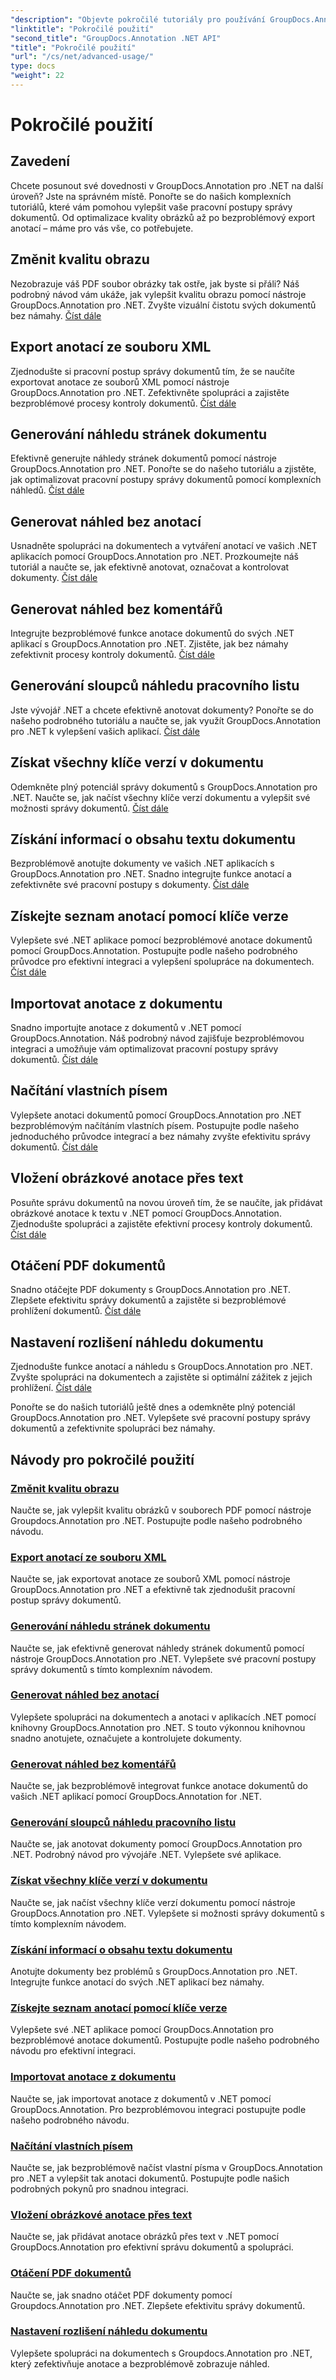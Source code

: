 ```yaml
---
"description": "Objevte pokročilé tutoriály pro používání GroupDocs.Annotation .NET. Vylepšete správu dokumentů pomocí podrobných návodů na kvalitu obrázků, export anotací a další."
"linktitle": "Pokročilé použití"
"second_title": "GroupDocs.Annotation .NET API"
"title": "Pokročilé použití"
"url": "/cs/net/advanced-usage/"
type: docs
"weight": 22
---
```


# Pokročilé použití

## Zavedení

Chcete posunout své dovednosti v GroupDocs.Annotation pro .NET na další úroveň? Jste na správném místě. Ponořte se do našich komplexních tutoriálů, které vám pomohou vylepšit vaše pracovní postupy správy dokumentů. Od optimalizace kvality obrázků až po bezproblémový export anotací – máme pro vás vše, co potřebujete.

## Změnit kvalitu obrazu
Nezobrazuje váš PDF soubor obrázky tak ostře, jak byste si přáli? Náš podrobný návod vám ukáže, jak vylepšit kvalitu obrazu pomocí nástroje GroupDocs.Annotation pro .NET. Zvyšte vizuální čistotu svých dokumentů bez námahy. [Číst dále](./change-image-quality/)

## Export anotací ze souboru XML
Zjednodušte si pracovní postup správy dokumentů tím, že se naučíte exportovat anotace ze souborů XML pomocí nástroje GroupDocs.Annotation pro .NET. Zefektivněte spolupráci a zajistěte bezproblémové procesy kontroly dokumentů. [Číst dále](./export-annotations-xml-file/)

## Generování náhledu stránek dokumentu
Efektivně generujte náhledy stránek dokumentů pomocí nástroje GroupDocs.Annotation pro .NET. Ponořte se do našeho tutoriálu a zjistěte, jak optimalizovat pracovní postupy správy dokumentů pomocí komplexních náhledů. [Číst dále](./generate-document-pages-preview/)

## Generovat náhled bez anotací
Usnadněte spolupráci na dokumentech a vytváření anotací ve vašich .NET aplikacích pomocí GroupDocs.Annotation pro .NET. Prozkoumejte náš tutoriál a naučte se, jak efektivně anotovat, označovat a kontrolovat dokumenty. [Číst dále](./generate-preview-without-annotations/)

## Generovat náhled bez komentářů
Integrujte bezproblémové funkce anotace dokumentů do svých .NET aplikací s GroupDocs.Annotation pro .NET. Zjistěte, jak bez námahy zefektivnit procesy kontroly dokumentů. [Číst dále](./generate-preview-without-comments/)

## Generování sloupců náhledu pracovního listu
Jste vývojář .NET a chcete efektivně anotovat dokumenty? Ponořte se do našeho podrobného tutoriálu a naučte se, jak využít GroupDocs.Annotation pro .NET k vylepšení vašich aplikací. [Číst dále](./generate-preview-worksheet-columns/)

## Získat všechny klíče verzí v dokumentu
Odemkněte plný potenciál správy dokumentů s GroupDocs.Annotation pro .NET. Naučte se, jak načíst všechny klíče verzí dokumentu a vylepšit své možnosti správy dokumentů. [Číst dále](./get-all-version-keys-document/)

## Získání informací o obsahu textu dokumentu
Bezproblémově anotujte dokumenty ve vašich .NET aplikacích s GroupDocs.Annotation pro .NET. Snadno integrujte funkce anotací a zefektivněte své pracovní postupy s dokumenty. [Číst dále](./get-document-text-content-information/)

## Získejte seznam anotací pomocí klíče verze
Vylepšete své .NET aplikace pomocí bezproblémové anotace dokumentů pomocí GroupDocs.Annotation. Postupujte podle našeho podrobného průvodce pro efektivní integraci a vylepšení spolupráce na dokumentech. [Číst dále](./get-list-annotations-version-key/)

## Importovat anotace z dokumentu
Snadno importujte anotace z dokumentů v .NET pomocí GroupDocs.Annotation. Náš podrobný návod zajišťuje bezproblémovou integraci a umožňuje vám optimalizovat pracovní postupy správy dokumentů. [Číst dále](./import-annotations-from-document/)

## Načítání vlastních písem
Vylepšete anotaci dokumentů pomocí GroupDocs.Annotation pro .NET bezproblémovým načítáním vlastních písem. Postupujte podle našeho jednoduchého průvodce integrací a bez námahy zvyšte efektivitu správy dokumentů. [Číst dále](./loading-custom-fonts/)

## Vložení obrázkové anotace přes text
Posuňte správu dokumentů na novou úroveň tím, že se naučíte, jak přidávat obrázkové anotace k textu v .NET pomocí GroupDocs.Annotation. Zjednodušte spolupráci a zajistěte efektivní procesy kontroly dokumentů. [Číst dále](./put-image-annotation-over-text/)

## Otáčení PDF dokumentů
Snadno otáčejte PDF dokumenty s GroupDocs.Annotation pro .NET. Zlepšete efektivitu správy dokumentů a zajistěte si bezproblémové prohlížení dokumentů. [Číst dále](./rotating-pdf-documents/)

## Nastavení rozlišení náhledu dokumentu
Zjednodušte funkce anotací a náhledu s GroupDocs.Annotation pro .NET. Zvyšte spolupráci na dokumentech a zajistěte si optimální zážitek z jejich prohlížení. [Číst dále](./set-document-preview-resolution/)

Ponořte se do našich tutoriálů ještě dnes a odemkněte plný potenciál GroupDocs.Annotation pro .NET. Vylepšete své pracovní postupy správy dokumentů a zefektivnite spolupráci bez námahy.
## Návody pro pokročilé použití
### [Změnit kvalitu obrazu](./change-image-quality/)
Naučte se, jak vylepšit kvalitu obrázků v souborech PDF pomocí nástroje Groupdocs.Annotation pro .NET. Postupujte podle našeho podrobného návodu.
### [Export anotací ze souboru XML](./export-annotations-xml-file/)
Naučte se, jak exportovat anotace ze souborů XML pomocí nástroje GroupDocs.Annotation pro .NET a efektivně tak zjednodušit pracovní postup správy dokumentů.
### [Generování náhledu stránek dokumentu](./generate-document-pages-preview/)
Naučte se, jak efektivně generovat náhledy stránek dokumentů pomocí nástroje GroupDocs.Annotation pro .NET. Vylepšete své pracovní postupy správy dokumentů s tímto komplexním návodem.
### [Generovat náhled bez anotací](./generate-preview-without-annotations/)
Vylepšete spolupráci na dokumentech a anotaci v aplikacích .NET pomocí knihovny GroupDocs.Annotation pro .NET. S touto výkonnou knihovnou snadno anotujete, označujete a kontrolujete dokumenty.
### [Generovat náhled bez komentářů](./generate-preview-without-comments/)
Naučte se, jak bezproblémově integrovat funkce anotace dokumentů do vašich .NET aplikací pomocí GroupDocs.Annotation for .NET.
### [Generování sloupců náhledu pracovního listu](./generate-preview-worksheet-columns/)
Naučte se, jak anotovat dokumenty pomocí GroupDocs.Annotation pro .NET. Podrobný návod pro vývojáře .NET. Vylepšete své aplikace.
### [Získat všechny klíče verzí v dokumentu](./get-all-version-keys-document/)
Naučte se, jak načíst všechny klíče verzí dokumentu pomocí nástroje GroupDocs.Annotation pro .NET. Vylepšete si možnosti správy dokumentů s tímto komplexním návodem.
### [Získání informací o obsahu textu dokumentu](./get-document-text-content-information/)
Anotujte dokumenty bez problémů s GroupDocs.Annotation pro .NET. Integrujte funkce anotací do svých .NET aplikací bez námahy.
### [Získejte seznam anotací pomocí klíče verze](./get-list-annotations-version-key/)
Vylepšete své .NET aplikace pomocí GroupDocs.Annotation pro bezproblémové anotace dokumentů. Postupujte podle našeho podrobného návodu pro efektivní integraci.
### [Importovat anotace z dokumentu](./import-annotations-from-document/)
Naučte se, jak importovat anotace z dokumentů v .NET pomocí GroupDocs.Annotation. Pro bezproblémovou integraci postupujte podle našeho podrobného návodu.
### [Načítání vlastních písem](./loading-custom-fonts/)
Naučte se, jak bezproblémově načíst vlastní písma v GroupDocs.Annotation pro .NET a vylepšit tak anotaci dokumentů. Postupujte podle našich podrobných pokynů pro snadnou integraci.
### [Vložení obrázkové anotace přes text](./put-image-annotation-over-text/)
Naučte se, jak přidávat anotace obrázků přes text v .NET pomocí GroupDocs.Annotation pro efektivní správu dokumentů a spolupráci.
### [Otáčení PDF dokumentů](./rotating-pdf-documents/)
Naučte se, jak snadno otáčet PDF dokumenty pomocí Groupdocs.Annotation pro .NET. Zlepšete efektivitu správy dokumentů.
### [Nastavení rozlišení náhledu dokumentu](./set-document-preview-resolution/)
Vylepšete spolupráci na dokumentech s Groupdocs.Annotation pro .NET, který zefektivňuje anotace a bezproblémově zobrazuje náhled.